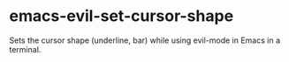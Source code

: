 # emacs-evil-set-cursor-shape
Sets the cursor shape (underline, bar) while using evil-mode in Emacs in a terminal.
